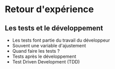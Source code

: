 # Retour d'expérience

## Les tests et le développement

* Les tests font partie du travail du développeur <!-- .element: class="fragment" -->
* Souvent une variable d'ajustement <!-- .element: class="fragment" -->
* Quand faire les tests ? <!-- .element: class="fragment" -->
 * Tests après le développement
 * Test Driven Development (TDD)
